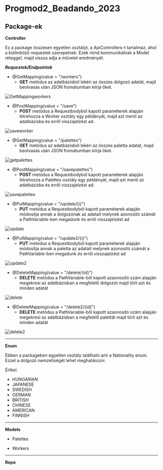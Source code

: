 # Progmod2_Beadando_2023

Package-ek
-----

**Controller**

Ez a package összesen egyetlen osztályt, a ApiControllers-t tartalmaz, ahol a különböző requestek szerepelnek. Ezek mind kommunikálnak a Model réteggel, majd vissza adja a művelet eredményét.

***Requestek/Endpointok***

* @GetMapping(value = "/workers")
  * **GET** metódus az adatbázisból lekéri az összes dolgozó adatát, majd beolvasás után JSON fromátumban kiírja őket.
  
![GetMappingworkers](https://user-images.githubusercontent.com/118485894/212158742-4eb37b0a-f4e4-40b0-99f6-1da23d5b6a3e.png)


* @PostMapping(value = "/save")
  * **POST** metódus a Requestbodyból kapott paraméterek alapján létrehozza a Worker osztály egy példányát, majd azt menti az adatbázisba és erről visszajelzést ad.
 
![saveworker](https://user-images.githubusercontent.com/118485894/212159427-6da53ec6-2e22-4bc7-a5e5-45464d3f2f3b.png)


* @GetMapping(value = "/palettes")
  * **GET** metódus az adatbázisból lekéri az összes paletta adatát, majd beolvasás után JSON fromátumban kiírja őket.
  
![getpalettes](https://user-images.githubusercontent.com/118485894/212160358-a232de0b-e1e4-4b4c-a1b9-9bde13c8466c.png)
  
  
* @PostMapping(value = "/savepalettes")
  * **POST** metódus a Requestbodyból kapott paraméterek alapján létrehozza a Palettes osztály egy példányát, majd azt menti az adatbázisba és erről visszajelzést ad.

![savepalettes](https://user-images.githubusercontent.com/118485894/212160829-8987f3a8-40e5-4772-af9f-0540984d380e.png)


* @PutMapping(value = "/update/{i}")
  * **PUT** metódus a Requestbodyból kapott paraméterek alapján módosítja annak a dolgozónak az adatait melynek azonosító számát a PathVariable-ben megadunk és erről visszajelzést ad

![update](https://user-images.githubusercontent.com/118485894/212161545-7bdb98a7-077c-474d-bf19-adc0f53fa434.png)


* @PutMapping(value = "/update2/{i}")
  * **PUT** metódus a Requestbodyból kapott paraméterek alapján módosítja annak a paletta az adatait melynek azonosító számát a PathVariable-ben megadunk és erről visszajelzést ad

![update2](https://user-images.githubusercontent.com/118485894/212161898-1c47a38c-770f-4298-a41c-32387aca47f8.png)


* @DeleteMapping(value = "/delete/{id}")
  * **DELETE** metódus a PathVariable-ből kapott azaonosító szám alapján megekresi az adatbázisban a megfelelő dolgozót majd törli azt és minden adatát

![delete](https://user-images.githubusercontent.com/118485894/212162506-8d6ce6bc-6075-4482-b086-3614b029b3ad.png)


* @DeleteMapping(value = "/delete2/{id}")
  * **DELETE** metódus a PathVariable-ből kapott azaonosító szám alapján megekresi az adatbázisban a megfelelő palettát majd törli azt és minden adatát
  
![delete2](https://user-images.githubusercontent.com/118485894/212162668-98a91720-5128-44db-ae70-e761860f8b0d.png)
  
-----  
  
**Enum**

Ebben a packageben egyetlen osztály található ami a Nationality enum. Ezzel a dolgozó nemzetiségét lehet meghatározni.

Értkei:
* HUNGARIAN
* JAPANESE
* SWEDISH
* GERMAN
* BRITISH
* CHINESE
* AMERICAN
* FINNISH

-----

**Models**

* Palettes

* Workers

-----

**Repo**
